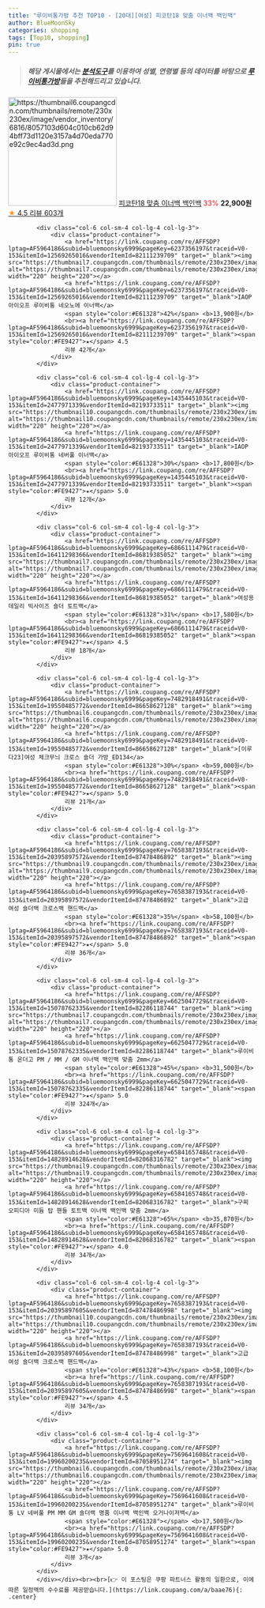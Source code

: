 ```yaml
---
title: "루이비통가방 추천 TOP10 - [20대][여성] 피코탄18 맞춤 이너백 백인백"
author: BlueMoonSky
categories: shopping
tags: [Top10, shopping]
pin: true
---
```


> ##### 해당 게시물에서는 [**분석도구**](https://itemscout.io/)를 이용하여 **성별**, **연령별** 등의 데이터를 바탕으로 [**루이비통가방**](https://link.coupang.com/a/baae76)들을 추천해드리고 있습니다.
<div class="container"><div class="row">
            <div class="col-6 col-sm-4 col-lg-4 col-lg-3">
                <div class="product-container">
                    <a href="https://link.coupang.com/re/AFFSDP?lptag=AF5964186&subid=bluemoonsky6999&pageKey=7737019348&traceid=V0-153&itemId=20806117483&vendorItemId=87875169405" target="_blank"><img src="https://thumbnail6.coupangcdn.com/thumbnails/remote/230x230ex/image/vendor_inventory/6816/8057103d604c010cb62d94bff73d1120e3157a4d70eda770e92c9ec4ad3d.png" alt="https://thumbnail6.coupangcdn.com/thumbnails/remote/230x230ex/image/vendor_inventory/6816/8057103d604c010cb62d94bff73d1120e3157a4d70eda770e92c9ec4ad3d.png" width="220" height="220"></a>
                    <a href="https://link.coupang.com/re/AFFSDP?lptag=AF5964186&subid=bluemoonsky6999&pageKey=7737019348&traceid=V0-153&itemId=20806117483&vendorItemId=87875169405" target="_blank">피코탄18 맞춤 이너백 백인백</a>
                    <span style="color:#E61328">33%</span> <b>22,900원</b>
                    <br><a href="https://link.coupang.com/re/AFFSDP?lptag=AF5964186&subid=bluemoonsky6999&pageKey=7737019348&traceid=V0-153&itemId=20806117483&vendorItemId=87875169405" target="_blank"><span style="color:#FE9427">★</span> 4.5
                    리뷰 603개</a>
                </div>
            </div>
            
            <div class="col-6 col-sm-4 col-lg-4 col-lg-3">
                <div class="product-container">
                    <a href="https://link.coupang.com/re/AFFSDP?lptag=AF5964186&subid=bluemoonsky6999&pageKey=6237356197&traceid=V0-153&itemId=12569265016&vendorItemId=82111239709" target="_blank"><img src="https://thumbnail7.coupangcdn.com/thumbnails/remote/230x230ex/image/vendor_inventory/86e9/f449af821584c807e9a301a81a339f0649ce187582025d65681596fbe419.jpg" alt="https://thumbnail7.coupangcdn.com/thumbnails/remote/230x230ex/image/vendor_inventory/86e9/f449af821584c807e9a301a81a339f0649ce187582025d65681596fbe419.jpg" width="220" height="220"></a>
                    <a href="https://link.coupang.com/re/AFFSDP?lptag=AF5964186&subid=bluemoonsky6999&pageKey=6237356197&traceid=V0-153&itemId=12569265016&vendorItemId=82111239709" target="_blank">IAOP 아이오프 루이비통 네오노에 이너백</a>
                    <span style="color:#E61328">42%</span> <b>13,900원</b>
                    <br><a href="https://link.coupang.com/re/AFFSDP?lptag=AF5964186&subid=bluemoonsky6999&pageKey=6237356197&traceid=V0-153&itemId=12569265016&vendorItemId=82111239709" target="_blank"><span style="color:#FE9427">★</span> 4.5
                    리뷰 42개</a>
                </div>
            </div>
            
            <div class="col-6 col-sm-4 col-lg-4 col-lg-3">
                <div class="product-container">
                    <a href="https://link.coupang.com/re/AFFSDP?lptag=AF5964186&subid=bluemoonsky6999&pageKey=1435445103&traceid=V0-153&itemId=2477971339&vendorItemId=82193733511" target="_blank"><img src="https://thumbnail10.coupangcdn.com/thumbnails/remote/230x230ex/image/vendor_inventory/f62e/850e67079b3d0e0b7506a5dfb59654513f1bfe55b1ed91aaf5ee4cc941cb.jpg" alt="https://thumbnail10.coupangcdn.com/thumbnails/remote/230x230ex/image/vendor_inventory/f62e/850e67079b3d0e0b7506a5dfb59654513f1bfe55b1ed91aaf5ee4cc941cb.jpg" width="220" height="220"></a>
                    <a href="https://link.coupang.com/re/AFFSDP?lptag=AF5964186&subid=bluemoonsky6999&pageKey=1435445103&traceid=V0-153&itemId=2477971339&vendorItemId=82193733511" target="_blank">IAOP 아이오프 루이비통 네버풀 이너백</a>
                    <span style="color:#E61328">30%</span> <b>17,800원</b>
                    <br><a href="https://link.coupang.com/re/AFFSDP?lptag=AF5964186&subid=bluemoonsky6999&pageKey=1435445103&traceid=V0-153&itemId=2477971339&vendorItemId=82193733511" target="_blank"><span style="color:#FE9427">★</span> 5.0
                    리뷰 12개</a>
                </div>
            </div>
            
            <div class="col-6 col-sm-4 col-lg-4 col-lg-3">
                <div class="product-container">
                    <a href="https://link.coupang.com/re/AFFSDP?lptag=AF5964186&subid=bluemoonsky6999&pageKey=6866111479&traceid=V0-153&itemId=16411298366&vendorItemId=86819385052" target="_blank"><img src="https://thumbnail7.coupangcdn.com/thumbnails/remote/230x230ex/image/vendor_inventory/024a/a72722effc7d7b17176caaba3c66f0aa807e5188239d0d149ffa8ff6cdb0.jpg" alt="https://thumbnail7.coupangcdn.com/thumbnails/remote/230x230ex/image/vendor_inventory/024a/a72722effc7d7b17176caaba3c66f0aa807e5188239d0d149ffa8ff6cdb0.jpg" width="220" height="220"></a>
                    <a href="https://link.coupang.com/re/AFFSDP?lptag=AF5964186&subid=bluemoonsky6999&pageKey=6866111479&traceid=V0-153&itemId=16411298366&vendorItemId=86819385052" target="_blank">여성용 데일리 빅사이즈 숄더 토트백</a>
                    <span style="color:#E61328">31%</span> <b>17,580원</b>
                    <br><a href="https://link.coupang.com/re/AFFSDP?lptag=AF5964186&subid=bluemoonsky6999&pageKey=6866111479&traceid=V0-153&itemId=16411298366&vendorItemId=86819385052" target="_blank"><span style="color:#FE9427">★</span> 4.5
                    리뷰 18개</a>
                </div>
            </div>
            
            <div class="col-6 col-sm-4 col-lg-4 col-lg-3">
                <div class="product-container">
                    <a href="https://link.coupang.com/re/AFFSDP?lptag=AF5964186&subid=bluemoonsky6999&pageKey=7482918491&traceid=V0-153&itemId=19550485772&vendorItemId=86658627128" target="_blank"><img src="https://thumbnail6.coupangcdn.com/thumbnails/remote/230x230ex/image/vendor_inventory/4b15/7b0ddf5ff39a6cb025e98b8187e853ed5064e679c1b66b0688a9f95bd402.jpeg" alt="https://thumbnail6.coupangcdn.com/thumbnails/remote/230x230ex/image/vendor_inventory/4b15/7b0ddf5ff39a6cb025e98b8187e853ed5064e679c1b66b0688a9f95bd402.jpeg" width="220" height="220"></a>
                    <a href="https://link.coupang.com/re/AFFSDP?lptag=AF5964186&subid=bluemoonsky6999&pageKey=7482918491&traceid=V0-153&itemId=19550485772&vendorItemId=86658627128" target="_blank">[이루다23]여성 체크무늬 크로스 숄더 가방_ED134</a>
                    <span style="color:#E61328">30%</span> <b>59,000원</b>
                    <br><a href="https://link.coupang.com/re/AFFSDP?lptag=AF5964186&subid=bluemoonsky6999&pageKey=7482918491&traceid=V0-153&itemId=19550485772&vendorItemId=86658627128" target="_blank"><span style="color:#FE9427">★</span> 5.0
                    리뷰 21개</a>
                </div>
            </div>
            
            <div class="col-6 col-sm-4 col-lg-4 col-lg-3">
                <div class="product-container">
                    <a href="https://link.coupang.com/re/AFFSDP?lptag=AF5964186&subid=bluemoonsky6999&pageKey=7658387193&traceid=V0-153&itemId=20395897572&vendorItemId=87478486892" target="_blank"><img src="https://thumbnail9.coupangcdn.com/thumbnails/remote/230x230ex/image/vendor_inventory/d4eb/f3417dd9779b70b41f807cdd93967ef72eaf72214cb5dd838b28623d0601.jpg" alt="https://thumbnail9.coupangcdn.com/thumbnails/remote/230x230ex/image/vendor_inventory/d4eb/f3417dd9779b70b41f807cdd93967ef72eaf72214cb5dd838b28623d0601.jpg" width="220" height="220"></a>
                    <a href="https://link.coupang.com/re/AFFSDP?lptag=AF5964186&subid=bluemoonsky6999&pageKey=7658387193&traceid=V0-153&itemId=20395897572&vendorItemId=87478486892" target="_blank">고급 여성 숄더백 크로스백 핸드백</a>
                    <span style="color:#E61328">35%</span> <b>58,100원</b>
                    <br><a href="https://link.coupang.com/re/AFFSDP?lptag=AF5964186&subid=bluemoonsky6999&pageKey=7658387193&traceid=V0-153&itemId=20395897572&vendorItemId=87478486892" target="_blank"><span style="color:#FE9427">★</span> 5.0
                    리뷰 36개</a>
                </div>
            </div>
            
            <div class="col-6 col-sm-4 col-lg-4 col-lg-3">
                <div class="product-container">
                    <a href="https://link.coupang.com/re/AFFSDP?lptag=AF5964186&subid=bluemoonsky6999&pageKey=6625047729&traceid=V0-153&itemId=15078762335&vendorItemId=82286118744" target="_blank"><img src="https://thumbnail7.coupangcdn.com/thumbnails/remote/230x230ex/image/vendor_inventory/24e9/47d1584d0ca578f68ba51c80c9dd6881d9e05bb18f3351505df8d679b7b1.jpeg" alt="https://thumbnail7.coupangcdn.com/thumbnails/remote/230x230ex/image/vendor_inventory/24e9/47d1584d0ca578f68ba51c80c9dd6881d9e05bb18f3351505df8d679b7b1.jpeg" width="220" height="220"></a>
                    <a href="https://link.coupang.com/re/AFFSDP?lptag=AF5964186&subid=bluemoonsky6999&pageKey=6625047729&traceid=V0-153&itemId=15078762335&vendorItemId=82286118744" target="_blank">루이비통 온더고 PM / MM / GM 이너백 백인백 맞춤 2mm</a>
                    <span style="color:#E61328">45%</span> <b>31,500원</b>
                    <br><a href="https://link.coupang.com/re/AFFSDP?lptag=AF5964186&subid=bluemoonsky6999&pageKey=6625047729&traceid=V0-153&itemId=15078762335&vendorItemId=82286118744" target="_blank"><span style="color:#FE9427">★</span> 5.0
                    리뷰 324개</a>
                </div>
            </div>
            
            <div class="col-6 col-sm-4 col-lg-4 col-lg-3">
                <div class="product-container">
                    <a href="https://link.coupang.com/re/AFFSDP?lptag=AF5964186&subid=bluemoonsky6999&pageKey=6584165748&traceid=V0-153&itemId=14828914628&vendorItemId=82068316782" target="_blank"><img src="https://thumbnail9.coupangcdn.com/thumbnails/remote/230x230ex/image/vendor_inventory/3f1c/d0802c4eb51cf4f76e483c32714407ce7d705ec7bb3de9685b268cf5554c.jpeg" alt="https://thumbnail9.coupangcdn.com/thumbnails/remote/230x230ex/image/vendor_inventory/3f1c/d0802c4eb51cf4f76e483c32714407ce7d705ec7bb3de9685b268cf5554c.jpeg" width="220" height="220"></a>
                    <a href="https://link.coupang.com/re/AFFSDP?lptag=AF5964186&subid=bluemoonsky6999&pageKey=6584165748&traceid=V0-153&itemId=14828914628&vendorItemId=82068316782" target="_blank">구찌 오피디아 미듐 탑 핸들 토트백 이너백 백인백 맞춤 2mm</a>
                    <span style="color:#E61328">65%</span> <b>35,870원</b>
                    <br><a href="https://link.coupang.com/re/AFFSDP?lptag=AF5964186&subid=bluemoonsky6999&pageKey=6584165748&traceid=V0-153&itemId=14828914628&vendorItemId=82068316782" target="_blank"><span style="color:#FE9427">★</span> 4.0
                    리뷰 34개</a>
                </div>
            </div>
            
            <div class="col-6 col-sm-4 col-lg-4 col-lg-3">
                <div class="product-container">
                    <a href="https://link.coupang.com/re/AFFSDP?lptag=AF5964186&subid=bluemoonsky6999&pageKey=7658387193&traceid=V0-153&itemId=20395897605&vendorItemId=87478486998" target="_blank"><img src="https://thumbnail10.coupangcdn.com/thumbnails/remote/230x230ex/image/vendor_inventory/b910/624e4658cf258b6679a8bfdb459007aa1cf9d76a61fcbc7fcd155fa4f3c4.jpg" alt="https://thumbnail10.coupangcdn.com/thumbnails/remote/230x230ex/image/vendor_inventory/b910/624e4658cf258b6679a8bfdb459007aa1cf9d76a61fcbc7fcd155fa4f3c4.jpg" width="220" height="220"></a>
                    <a href="https://link.coupang.com/re/AFFSDP?lptag=AF5964186&subid=bluemoonsky6999&pageKey=7658387193&traceid=V0-153&itemId=20395897605&vendorItemId=87478486998" target="_blank">고급 여성 숄더백 크로스백 핸드백</a>
                    <span style="color:#E61328">43%</span> <b>58,100원</b>
                    <br><a href="https://link.coupang.com/re/AFFSDP?lptag=AF5964186&subid=bluemoonsky6999&pageKey=7658387193&traceid=V0-153&itemId=20395897605&vendorItemId=87478486998" target="_blank"><span style="color:#FE9427">★</span> 4.5
                    리뷰 34개</a>
                </div>
            </div>
            
            <div class="col-6 col-sm-4 col-lg-4 col-lg-3">
                <div class="product-container">
                    <a href="https://link.coupang.com/re/AFFSDP?lptag=AF5964186&subid=bluemoonsky6999&pageKey=7569641608&traceid=V0-153&itemId=19960200235&vendorItemId=87058951274" target="_blank"><img src="https://thumbnail6.coupangcdn.com/thumbnails/remote/230x230ex/image/vendor_inventory/8dc5/12e202a35b5f64970ba99228a9fa8481051103ef157bd5030b50d913a088.jpg" alt="https://thumbnail6.coupangcdn.com/thumbnails/remote/230x230ex/image/vendor_inventory/8dc5/12e202a35b5f64970ba99228a9fa8481051103ef157bd5030b50d913a088.jpg" width="220" height="220"></a>
                    <a href="https://link.coupang.com/re/AFFSDP?lptag=AF5964186&subid=bluemoonsky6999&pageKey=7569641608&traceid=V0-153&itemId=19960200235&vendorItemId=87058951274" target="_blank">루이비통 LV 네버풀 PM MM GM 숄더백 명품 이너백 백인백 오거나이저백</a>
                    <span style="color:#E61328"></span> <b>17,500원</b>
                    <br><a href="https://link.coupang.com/re/AFFSDP?lptag=AF5964186&subid=bluemoonsky6999&pageKey=7569641608&traceid=V0-153&itemId=19960200235&vendorItemId=87058951274" target="_blank"><span style="color:#FE9427">★</span> 5.0
                    리뷰 3개</a>
                </div>
            </div>
            </div></div><br><br>[👉 이 포스팅은 쿠팡 파트너스 활동의 일환으로, 이에 따른 일정액의 수수료를 제공받습니다.](https://link.coupang.com/a/baae76){: .center}